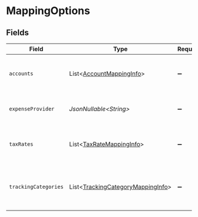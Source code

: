 # MappingOptions


## Fields

| Field                                                                                        | Type                                                                                         | Required                                                                                     | Description                                                                                  | Example                                                                                      |
| -------------------------------------------------------------------------------------------- | -------------------------------------------------------------------------------------------- | -------------------------------------------------------------------------------------------- | -------------------------------------------------------------------------------------------- | -------------------------------------------------------------------------------------------- |
| `accounts`                                                                                   | List\<[AccountMappingInfo](../../models/components/AccountMappingInfo.md)>                   | :heavy_minus_sign:                                                                           | Array of available accounts for mapping.                                                     |                                                                                              |
| `expenseProvider`                                                                            | *JsonNullable\<String>*                                                                      | :heavy_minus_sign:                                                                           | Name of the expense integration.                                                             | Partner Expense                                                                              |
| `taxRates`                                                                                   | List\<[TaxRateMappingInfo](../../models/components/TaxRateMappingInfo.md)>                   | :heavy_minus_sign:                                                                           | Array of available tax rates for mapping.                                                    |                                                                                              |
| `trackingCategories`                                                                         | List\<[TrackingCategoryMappingInfo](../../models/components/TrackingCategoryMappingInfo.md)> | :heavy_minus_sign:                                                                           | Array of available tracking categories for mapping.                                          |                                                                                              |